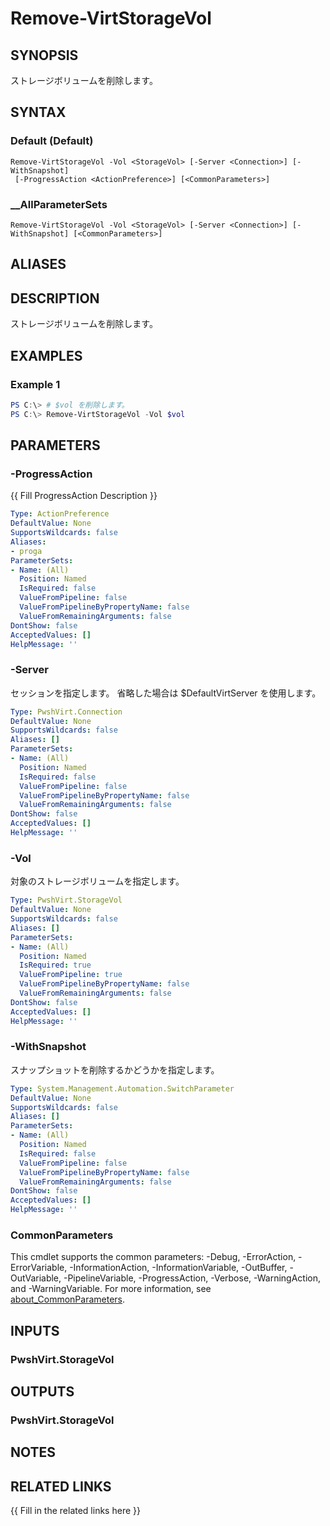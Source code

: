 ﻿---
document type: cmdlet
external help file: PwshVirt.dll-Help.xml
HelpUri: 
ms.date: 07/27/2025
PlatyPS schema version: 2024-05-01
---

# Remove-VirtStorageVol

## SYNOPSIS

ストレージボリュームを削除します。

## SYNTAX

### Default (Default)

```
Remove-VirtStorageVol -Vol <StorageVol> [-Server <Connection>] [-WithSnapshot]
 [-ProgressAction <ActionPreference>] [<CommonParameters>]
```

### __AllParameterSets

```
Remove-VirtStorageVol -Vol <StorageVol> [-Server <Connection>] [-WithSnapshot] [<CommonParameters>]
```

## ALIASES

## DESCRIPTION

ストレージボリュームを削除します。

## EXAMPLES

### Example 1

```powershell
PS C:\> # $vol を削除します。
PS C:\> Remove-VirtStorageVol -Vol $vol
```

## PARAMETERS

### -ProgressAction

{{ Fill ProgressAction Description }}

```yaml
Type: ActionPreference
DefaultValue: None
SupportsWildcards: false
Aliases:
- proga
ParameterSets:
- Name: (All)
  Position: Named
  IsRequired: false
  ValueFromPipeline: false
  ValueFromPipelineByPropertyName: false
  ValueFromRemainingArguments: false
DontShow: false
AcceptedValues: []
HelpMessage: ''
```

### -Server

セッションを指定します。
省略した場合は $DefaultVirtServer を使用します。

```yaml
Type: PwshVirt.Connection
DefaultValue: None
SupportsWildcards: false
Aliases: []
ParameterSets:
- Name: (All)
  Position: Named
  IsRequired: false
  ValueFromPipeline: false
  ValueFromPipelineByPropertyName: false
  ValueFromRemainingArguments: false
DontShow: false
AcceptedValues: []
HelpMessage: ''
```

### -Vol

対象のストレージボリュームを指定します。

```yaml
Type: PwshVirt.StorageVol
DefaultValue: None
SupportsWildcards: false
Aliases: []
ParameterSets:
- Name: (All)
  Position: Named
  IsRequired: true
  ValueFromPipeline: true
  ValueFromPipelineByPropertyName: false
  ValueFromRemainingArguments: false
DontShow: false
AcceptedValues: []
HelpMessage: ''
```

### -WithSnapshot

スナップショットを削除するかどうかを指定します。

```yaml
Type: System.Management.Automation.SwitchParameter
DefaultValue: None
SupportsWildcards: false
Aliases: []
ParameterSets:
- Name: (All)
  Position: Named
  IsRequired: false
  ValueFromPipeline: false
  ValueFromPipelineByPropertyName: false
  ValueFromRemainingArguments: false
DontShow: false
AcceptedValues: []
HelpMessage: ''
```

### CommonParameters

This cmdlet supports the common parameters: -Debug, -ErrorAction, -ErrorVariable,
-InformationAction, -InformationVariable, -OutBuffer, -OutVariable, -PipelineVariable,
-ProgressAction, -Verbose, -WarningAction, and -WarningVariable. For more information, see
[about_CommonParameters](https://go.microsoft.com/fwlink/?LinkID=113216).

## INPUTS

### PwshVirt.StorageVol

## OUTPUTS

### PwshVirt.StorageVol

## NOTES

## RELATED LINKS

{{ Fill in the related links here }}

